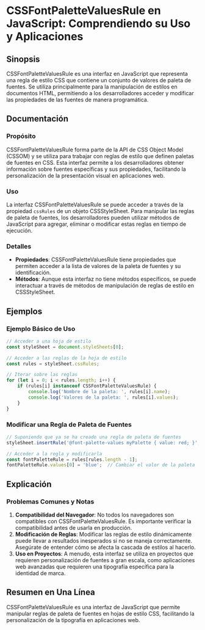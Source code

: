 <!--
Meta Description: # CSSFontPaletteValuesRule en JavaScript: Comprendiendo su Uso y Aplicaciones ## Sinopsis CSSFontPaletteValuesRule es una interfaz en JavaScript que r...
Meta Keywords: fuentes, paleta, reglas, cssfontpalettevaluesrule, una
-->

# CSSFontPaletteValuesRule en JavaScript: Comprendiendo su Uso y Aplicaciones

## Sinopsis
CSSFontPaletteValuesRule es una interfaz en JavaScript que representa una regla de estilo CSS que contiene un conjunto de valores de paleta de fuentes. Se utiliza principalmente para la manipulación de estilos en documentos HTML, permitiendo a los desarrolladores acceder y modificar las propiedades de las fuentes de manera programática.

## Documentación
### Propósito
CSSFontPaletteValuesRule forma parte de la API de CSS Object Model (CSSOM) y se utiliza para trabajar con reglas de estilo que definen paletas de fuentes en CSS. Esta interfaz permite a los desarrolladores obtener información sobre fuentes específicas y sus propiedades, facilitando la personalización de la presentación visual en aplicaciones web.

### Uso
La interfaz CSSFontPaletteValuesRule se puede acceder a través de la propiedad `cssRules` de un objeto CSSStyleSheet. Para manipular las reglas de paleta de fuentes, los desarrolladores pueden utilizar métodos de JavaScript para agregar, eliminar o modificar estas reglas en tiempo de ejecución.

### Detalles
- **Propiedades**: CSSFontPaletteValuesRule tiene propiedades que permiten acceder a la lista de valores de la paleta de fuentes y su identificación.
- **Métodos**: Aunque esta interfaz no tiene métodos específicos, se puede interactuar a través de métodos de manipulación de reglas de estilo en CSSStyleSheet.

## Ejemplos
### Ejemplo Básico de Uso
```javascript
// Acceder a una hoja de estilo
const styleSheet = document.styleSheets[0];

// Acceder a las reglas de la hoja de estilo
const rules = styleSheet.cssRules;

// Iterar sobre las reglas
for (let i = 0; i < rules.length; i++) {
    if (rules[i] instanceof CSSFontPaletteValuesRule) {
        console.log('Nombre de la paleta: ', rules[i].name);
        console.log('Valores de la paleta: ', rules[i].values);
    }
}
```

### Modificar una Regla de Paleta de Fuentes
```javascript
// Suponiendo que ya se ha creado una regla de paleta de fuentes
styleSheet.insertRule('@font-palette-values myPalette { value: red; }', rules.length);

// Acceder a la regla y modificarla
const fontPaletteRule = rules[rules.length - 1];
fontPaletteRule.values[0] = 'blue';  // Cambiar el valor de la paleta
```

## Explicación
### Problemas Comunes y Notas
1. **Compatibilidad del Navegador**: No todos los navegadores son compatibles con CSSFontPaletteValuesRule. Es importante verificar la compatibilidad antes de usarla en producción.
2. **Modificación de Reglas**: Modificar las reglas de estilo dinámicamente puede llevar a resultados inesperados si no se maneja correctamente. Asegúrate de entender cómo se afecta la cascada de estilos al hacerlo.
3. **Uso en Proyectos**: A menudo, esta interfaz se utiliza en proyectos que requieren personalización de fuentes a gran escala, como aplicaciones web avanzadas que requieren una tipografía específica para la identidad de marca.

## Resumen en Una Línea
CSSFontPaletteValuesRule es una interfaz de JavaScript que permite manipular reglas de paleta de fuentes en hojas de estilo CSS, facilitando la personalización de la tipografía en aplicaciones web.
